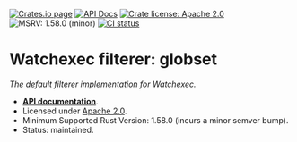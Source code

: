 [![Crates.io page](https://badgen.net/crates/v/watchexec-filterer-globset)](https://crates.io/crates/watchexec-filterer-globset)
[![API Docs](https://docs.rs/watchexec-filterer-globset/badge.svg)][docs]
[![Crate license: Apache 2.0](https://badgen.net/badge/license/Apache%202.0)][license]
![MSRV: 1.58.0 (minor)](https://badgen.net/badge/MSRV/1.58.0%20%28minor%29/0b7261)
[![CI status](https://github.com/watchexec/watchexec/actions/workflows/check.yml/badge.svg)](https://github.com/watchexec/watchexec/actions/workflows/check.yml)

# Watchexec filterer: globset

_The default filterer implementation for Watchexec._

- **[API documentation][docs]**.
- Licensed under [Apache 2.0][license].
- Minimum Supported Rust Version: 1.58.0 (incurs a minor semver bump).
- Status: maintained.

[docs]: https://docs.rs/watchexec-filterer-globset
[license]: ../../../LICENSE
